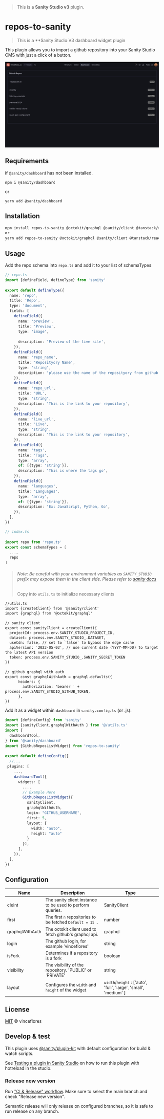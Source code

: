 > This is a **Sanity Studio v3** plugin.

# repos-to-sanity

> This is a \*\*Sanity Studio V3 dashboard widget plugin

This plugin allows you to import a github repository into your Sanity Studio CMS with just a click of a button.

![alt text](<Dashboard _ vinceflores_ca.jpeg>)

## Requirements

if `@sanity/dashboard` has not been installed.

```
npm i @sanity/dashboard
```

or

```
yarn add @sanity/dashboard
```

## Installation

```sh
npm install repos-to-sanity @octokit/graphql @sanity/client @tanstack/react-query
or
yarn add repos-to-sanity @octokit/graphql @sanity/client @tanstack/react-query
```

## Usage

Add the repo schema into `repo.ts` and add it to your list of schemaTypes

```typescript
// repo.ts
import {defineField, defineType} from 'sanity'

export default defineType({
  name: 'repo',
  title: 'Repo',
  type: 'document',
  fields: [
    defineField({
      name: 'preview',
      title: 'Preview',
      type: 'image',

      description: 'Preview of the live site',
    }),
    defineField({
      name: 'repo_name',
      title: 'Reposityory Name',
      type: 'string',
      description: 'please use the name of the reposityory from github',
    }),
    defineField({
      name: 'repo_url',
      title: 'URL',
      type: 'string',
      description: 'This is the link to your repository',
    }),
    defineField({
      name: 'live_url',
      title: 'Live',
      type: 'string',
      description: 'This is the link to your repository',
    }),
    defineField({
      name: 'tags',
      title: 'Tags',
      type: 'array',
      of: [{type: 'string'}],
      description: 'This is where the tags go',
    }),
    defineField({
      name: 'languages',
      title: 'Languages',
      type: 'array',
      of: [{type: 'string'}],
      description: 'Ex: JavaScript, Python, Go',
    }),
  ],
})
```

```typescript
// index.ts

import repo from 'repo.ts'
export const schemaTypes = [
  ...,
  repo
]

```

> ###### Note: Be careful with your environment variables as `SANITY_STUDIO` prefix may expose them in the client side. Please refer to [sanity docs](https://www.sanity.io/docs/environment-variables)
>
> Copy into `utils.ts` to initialize necessary clients

```ttypescripts
//utils.ts
import {createClient} from '@sanity/client'
import {graphql} from '@octokit/graphql'

// sanity client
export const sanityClient = createClient({
  projectId: process.env.SANITY_STUDIO_PROJECT_ID,
  dataset: process.env.SANITY_STUDIO_.DATASET,
  useCdn: false, // set to `false` to bypass the edge cache
  apiVersion: '2023-05-03', // use current date (YYYY-MM-DD) to target the latest API version
  token: process.env.SANITY_STUDIO_.SANITY_SECRET_TOKEN
})

// github graphql with auth
export const graphqlWithAuth = graphql.defaults({
      headers: {
        authorization: 'bearer ' + process.env.SANITY_STUDIO_GITHUB_TOKEN,
      },
})

```

Add it as a widget within `dashboard` in `sanity.config.ts` (or .js):

```typescript
import {defineConfig} from 'sanity'
import {sanityClient,graphqlWithAuth } from '@/utils.ts'
import {
  dashboardTool,
} from '@sanity/dashboard'
import {GithubReposListWidget} from 'repos-to-sanity'

export default defineConfig({
  //...
 plugins: [
    ...,
    dashboardTool({
      widgets: [
        ...,
        // Example Here
        GithubReposListWidget({
          sanityClient,
          graphqlWithAuth,
          login: "GITHUB_USERNAME",
          first: 5,
          layout: {
            width: "auto",
            height: "auto"
          }
        }),
      ],
    }),
  ],
})
```

## Configuration

| Name            | Description                                               | Type                                                             |
| --------------- | --------------------------------------------------------- | ---------------------------------------------------------------- |
| cleint          | The sanity client instance to be used to perform queries. | SanityClient                                                     |
| first           | The first `n` repositories to be fetched `Default = 15 `. | number                                                           |
| graphqlWithAuth | The octokit client used to fetch github's graphql api.    | graphql                                                          |
| login           | The github login, for example 'vinceflores'               | string                                                           |
| isFork          | Determines if a repository is a fork                      | boolean                                                          |
| visibility      | The visibility of the repository. 'PUBLIC' or 'PRIVATE'   | string                                                           |
| layout          | Configures the `width` and `height` of the widget         | `width`/`height` : ['auto', 'full', 'large', 'small', 'medium' ] |

## License

[MIT](LICENSE) © vinceflores

## Develop & test

This plugin uses [@sanity/plugin-kit](https://github.com/sanity-io/plugin-kit)
with default configuration for build & watch scripts.

See [Testing a plugin in Sanity Studio](https://github.com/sanity-io/plugin-kit#testing-a-plugin-in-sanity-studio)
on how to run this plugin with hotreload in the studio.

### Release new version

Run ["CI & Release" workflow](TODO/actions/workflows/main.yml).
Make sure to select the main branch and check "Release new version".

Semantic release will only release on configured branches, so it is safe to run release on any branch.
